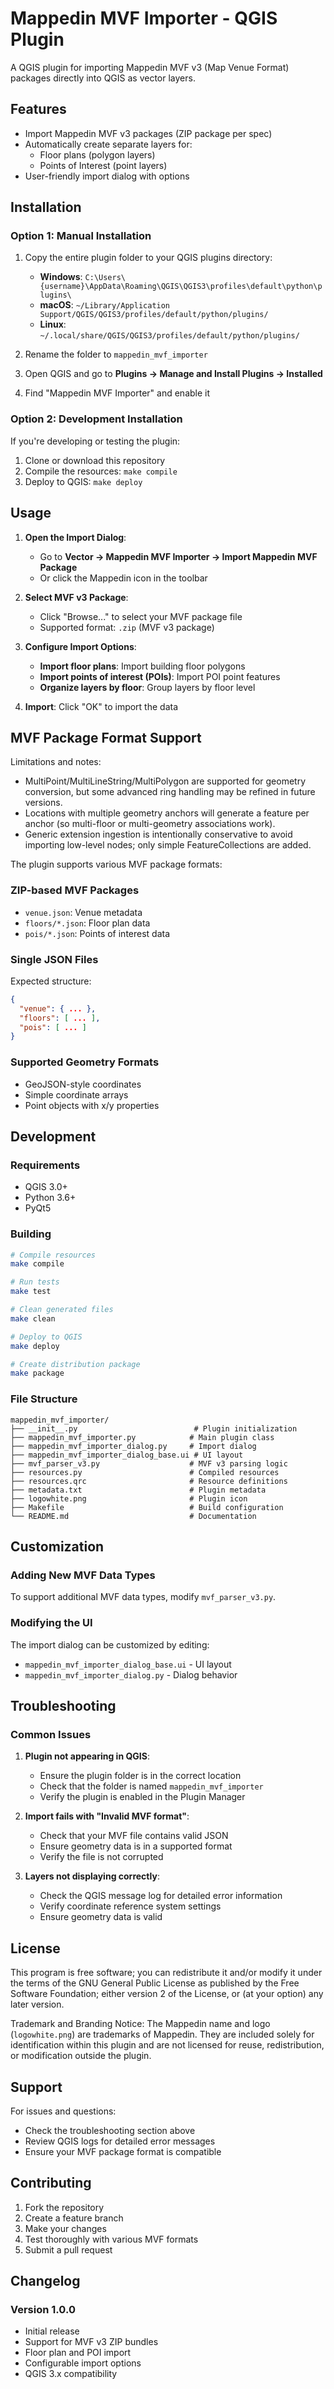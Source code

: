 # Mappedin MVF Importer - QGIS Plugin

A QGIS plugin for importing Mappedin MVF v3 (Map Venue Format) packages directly into QGIS as vector layers.

## Features

- Import Mappedin MVF v3 packages (ZIP package per spec)
- Automatically create separate layers for:
  - Floor plans (polygon layers)
  - Points of Interest (point layers)
- User-friendly import dialog with options

## Installation

### Option 1: Manual Installation

1. Copy the entire plugin folder to your QGIS plugins directory:
   - **Windows**: `C:\Users\{username}\AppData\Roaming\QGIS\QGIS3\profiles\default\python\plugins\`
   - **macOS**: `~/Library/Application Support/QGIS/QGIS3/profiles/default/python/plugins/`
   - **Linux**: `~/.local/share/QGIS/QGIS3/profiles/default/python/plugins/`

2. Rename the folder to `mappedin_mvf_importer`

3. Open QGIS and go to **Plugins → Manage and Install Plugins → Installed**

4. Find "Mappedin MVF Importer" and enable it

### Option 2: Development Installation

If you're developing or testing the plugin:

1. Clone or download this repository
2. Compile the resources: `make compile`
3. Deploy to QGIS: `make deploy`

## Usage

1. **Open the Import Dialog**:
   - Go to **Vector → Mappedin MVF Importer → Import Mappedin MVF Package**
   - Or click the Mappedin icon in the toolbar

2. **Select MVF v3 Package**:
   - Click "Browse..." to select your MVF package file
   - Supported format: `.zip` (MVF v3 package)

3. **Configure Import Options**:
   - **Import floor plans**: Import building floor polygons
   - **Import points of interest (POIs)**: Import POI point features
   - **Organize layers by floor**: Group layers by floor level

4. **Import**: Click "OK" to import the data

## MVF Package Format Support

Limitations and notes:
- MultiPoint/MultiLineString/MultiPolygon are supported for geometry conversion, but some advanced ring handling may be refined in future versions.
- Locations with multiple geometry anchors will generate a feature per anchor (so multi-floor or multi-geometry associations work).
- Generic extension ingestion is intentionally conservative to avoid importing low-level nodes; only simple FeatureCollections are added.

The plugin supports various MVF package formats:

### ZIP-based MVF Packages
- `venue.json`: Venue metadata
- `floors/*.json`: Floor plan data
- `pois/*.json`: Points of interest data

### Single JSON Files
Expected structure:
```json
{
  "venue": { ... },
  "floors": [ ... ],
  "pois": [ ... ]
}
```

### Supported Geometry Formats
- GeoJSON-style coordinates
- Simple coordinate arrays
- Point objects with x/y properties

## Development

### Requirements
- QGIS 3.0+
- Python 3.6+
- PyQt5

### Building
```bash
# Compile resources
make compile

# Run tests
make test

# Clean generated files
make clean

# Deploy to QGIS
make deploy

# Create distribution package
make package
```

### File Structure
```
mappedin_mvf_importer/
├── __init__.py                          # Plugin initialization
├── mappedin_mvf_importer.py            # Main plugin class
├── mappedin_mvf_importer_dialog.py     # Import dialog
├── mappedin_mvf_importer_dialog_base.ui # UI layout
├── mvf_parser_v3.py                    # MVF v3 parsing logic
├── resources.py                        # Compiled resources
├── resources.qrc                       # Resource definitions
├── metadata.txt                        # Plugin metadata
├── logowhite.png                       # Plugin icon
├── Makefile                            # Build configuration
└── README.md                           # Documentation
```

## Customization

### Adding New MVF Data Types

To support additional MVF data types, modify `mvf_parser_v3.py`.

### Modifying the UI

The import dialog can be customized by editing:
- `mappedin_mvf_importer_dialog_base.ui` - UI layout
- `mappedin_mvf_importer_dialog.py` - Dialog behavior

## Troubleshooting

### Common Issues

1. **Plugin not appearing in QGIS**:
   - Ensure the plugin folder is in the correct location
   - Check that the folder is named `mappedin_mvf_importer`
   - Verify the plugin is enabled in the Plugin Manager

2. **Import fails with "Invalid MVF format"**:
   - Check that your MVF file contains valid JSON
   - Ensure geometry data is in a supported format
   - Verify the file is not corrupted

3. **Layers not displaying correctly**:
   - Check the QGIS message log for detailed error information
   - Verify coordinate reference system settings
   - Ensure geometry data is valid

## License

This program is free software; you can redistribute it and/or modify it under the terms of the GNU General Public License as published by the Free Software Foundation; either version 2 of the License, or (at your option) any later version.

Trademark and Branding Notice: The Mappedin name and logo (`logowhite.png`) are trademarks of Mappedin. They are included solely for identification within this plugin and are not licensed for reuse, redistribution, or modification outside the plugin.

## Support

For issues and questions:
- Check the troubleshooting section above
- Review QGIS logs for detailed error messages
- Ensure your MVF package format is compatible

## Contributing

1. Fork the repository
2. Create a feature branch
3. Make your changes
4. Test thoroughly with various MVF formats
5. Submit a pull request

## Changelog

### Version 1.0.0
- Initial release
- Support for MVF v3 ZIP bundles
- Floor plan and POI import
- Configurable import options
- QGIS 3.x compatibility
